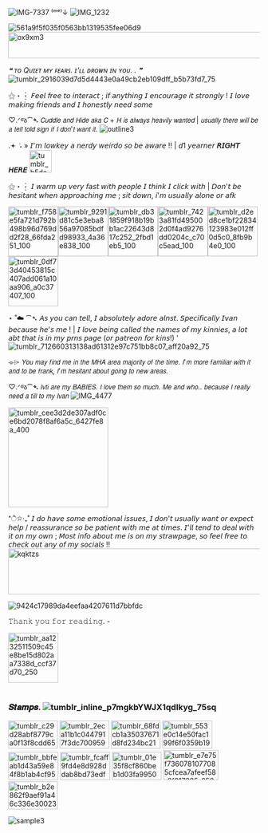 ![IMG-7337](https://github.com/user-attachments/assets/83b56b3c-382d-4b14-8a5a-2d06cfa7e8cb) ⁽ᵐᵉ⁾↓ ![IMG_1232](https://github.com/user-attachments/assets/f4895e27-2bc0-4b17-9435-6465529bd55f)

![561a9f5f035f0563bb1319535fee06d9](https://github.com/user-attachments/assets/cc1584b1-db2b-4a85-af62-24444c2e688d)
<img width="1291" height="53" alt="ox9xm3" src="https://github.com/user-attachments/assets/78c6e382-c590-4a09-b30b-1efefc43624d" />

*❝ ᴛᴏ Qᴜɪᴇᴛ ᴍʏ ꜰᴇᴀʀꜱ. ɪ'ʟʟ ᴅʀᴏᴡɴ ɪɴ ʏᴏᴜ. . ❞* ![tumblr_2916039d7d5d4443e0a49cb2eb109dff_b5b73fd7_75](https://github.com/user-attachments/assets/5e62718d-3ab0-49d8-88f9-26eafea28bce)


⚝・┆ 𝘍𝘦𝘦𝘭 𝘧𝘳𝘦𝘦 𝘵𝘰 𝘪𝘯𝘵𝘦𝘳𝘢𝘤𝘵 ; 𝘪𝘧 𝘢𝘯𝘺𝘵𝘩𝘪𝘯𝘨 𝘐 𝘦𝘯𝘤𝘰𝘶𝘳𝘢𝘨𝘦 𝘪𝘵 𝘴𝘵𝘳𝘰𝘯𝘨𝘭𝘺 ! 𝘐 𝘭𝘰𝘷𝘦 𝘮𝘢𝘬𝘪𝘯𝘨 𝘧𝘳𝘪𝘦𝘯𝘥𝘴 𝘢𝘯𝘥 𝘐 𝘩𝘰𝘯𝘦𝘴𝘵𝘭𝘺 𝘯𝘦𝘦𝘥 𝘴𝘰𝘮𝘦

♡︎.ᐟજ⁀➴ 𝘊𝘶𝘥𝘥𝘭𝘦 𝘢𝘯𝘥 𝘏𝘪𝘥𝘦 𝘢𝘬𝘢 𝘊 + 𝘏 𝘪𝘴 𝘢𝘭𝘸𝘢𝘺𝘴 𝘩𝘦𝘢𝘷𝘪𝘭𝘺 𝘸𝘢𝘯𝘵𝘦𝘥 | 𝘶𝘴𝘶𝘢𝘭𝘭𝘺 𝘵𝘩𝘦𝘳𝘦 𝘸𝘪𝘭𝘭 𝘣𝘦 𝘢 𝘵𝘦𝘭𝘭 𝘵𝘰𝘭𝘥 𝘴𝘪𝘨𝘯 𝘪𝘧 𝘐 𝘥𝘰𝘯'𝘵 𝘸𝘢𝘯𝘵 𝘪𝘵. ![outline3](https://github.com/user-attachments/assets/372117e2-3d27-4fe2-a3ca-8fa422c76099)

.𖥔 ݁ ˖ » 𝘐'𝘮 𝘭𝘰𝘸𝘬𝘦𝘺 𝘢 𝘯𝘦𝘳𝘥𝘺 𝘸𝘦𝘪𝘳𝘥𝘰 𝘴𝘰 𝘣𝘦 𝘢𝘸𝘢𝘳𝘦 !! | 𝘥1 𝘺𝘦𝘢𝘳𝘯𝘦𝘳 __𝘙𝘐𝘎𝘏𝘛 𝘏𝘌𝘙𝘌__ <img width="45" height="45" alt="tumblr_b5de633c0e4f5514790e2a50edecf586_940c7218_250" src="https://github.com/user-attachments/assets/511fd19c-54ca-4d8d-a44a-f5578fefe4fd" />

⚝・┆ 𝘐 𝘸𝘢𝘳𝘮 𝘶𝘱 𝘷𝘦𝘳𝘺 𝘧𝘢𝘴𝘵 𝘸𝘪𝘵𝘩 𝘱𝘦𝘰𝘱𝘭𝘦 𝘐 𝘵𝘩𝘪𝘯𝘬 𝘐 𝘤𝘭𝘪𝘤𝘬 𝘸𝘪𝘵𝘩 | 𝘋𝘰𝘯'𝘵 𝘣𝘦 𝘩𝘦𝘴𝘪𝘵𝘢𝘯𝘵 𝘸𝘩𝘦𝘯 𝘢𝘱𝘱𝘳𝘰𝘢𝘤𝘩𝘪𝘯𝘨 𝘮𝘦 ; 𝘴𝘪𝘵 𝘥𝘰𝘸𝘯, 𝘪'𝘮 𝘶𝘴𝘶𝘢𝘭𝘭𝘺 𝘢𝘭𝘰𝘯𝘦 𝘰𝘳 𝘢𝘧𝘬 

<img width="100" height="100" alt="tumblr_f758e5fa721d792b498b96d769dd2f28_66fda251_100" src="https://github.com/user-attachments/assets/6e414ff0-e850-428a-a204-fb255cfd6f86" /><img width="100" height="100" alt="tumblr_9291d81c5e3eba856a97085bdfd98933_4a36e838_100" src="https://github.com/user-attachments/assets/67edb8d4-650e-4619-b973-1d669246478f" /><img width="100" height="100" alt="tumblr_db31859f918b19bb1ac22643d817c252_2fbd1eb5_100" src="https://github.com/user-attachments/assets/f90e49cf-9db1-41b5-8240-6a0b7c3b2006" /><img width="100" height="100" alt="tumblr_7423a81fd495002d0f4ad9276dd0204c_c70c5ead_100" src="https://github.com/user-attachments/assets/a2246d11-d1e8-4ea1-920b-c8d121ebe23b" /><img width="100" height="100" alt="tumblr_d2ed8ce1bf22834123983e012ff0d5c0_8fb9b4e0_100" src="https://github.com/user-attachments/assets/1c72a0ad-3b9d-46d8-8022-e2ce8eee0123" /><img width="100" height="100" alt="tumblr_0df73d40453815c407add061a10aa906_a0c37407_100" src="https://github.com/user-attachments/assets/ac895a17-e5d2-490c-931e-b12443d79d42" />

⋆ ˚☁️ ⁀➴ 𝘈𝘴 𝘺𝘰𝘶 𝘤𝘢𝘯 𝘵𝘦𝘭𝘭, 𝘐 𝘢𝘣𝘴𝘰𝘭𝘶𝘵𝘦𝘭𝘺 𝘢𝘥𝘰𝘳𝘦 𝘢𝘭𝘯𝘴𝘵. 𝘚𝘱𝘦𝘤𝘪𝘧𝘪𝘤𝘢𝘭𝘭𝘺 𝘐𝘷𝘢𝘯 𝘣𝘦𝘤𝘢𝘶𝘴𝘦 𝘩𝘦'𝘴 𝘮𝘦 ! | 𝘐 𝘭𝘰𝘷𝘦 𝘣𝘦𝘪𝘯𝘨 𝘤𝘢𝘭𝘭𝘦𝘥 𝘵𝘩𝘦 𝘯𝘢𝘮𝘦𝘴 𝘰𝘧 𝘮𝘺 𝘬𝘪𝘯𝘯𝘪𝘦𝘴, 𝘢 𝘭𝘰𝘵 𝘢𝘣𝘵 𝘵𝘩𝘢𝘵 𝘪𝘴 𝘪𝘯 𝘮𝘺 𝘱𝘳𝘯𝘴 𝘱𝘢𝘨𝘦 (𝘰𝘳 𝘱𝘢𝘵𝘳𝘦𝘰𝘯 𝘧𝘰𝘳 𝘬𝘪𝘯𝘴!) '![tumblr_712660313138ad61312e97c751bb8c07_aff20a92_75](https://github.com/user-attachments/assets/92aa89b2-f5a5-4eba-90bb-ea8cbd6a7eac)

⌯⌲ 𝘠𝘰𝘶 𝘮𝘢𝘺 𝘧𝘪𝘯𝘥 𝘮𝘦 𝘪𝘯 𝘵𝘩𝘦 𝘔𝘏𝘈 𝘢𝘳𝘦𝘢 𝘮𝘢𝘫𝘰𝘳𝘪𝘵𝘺 𝘰𝘧 𝘵𝘩𝘦 𝘵𝘪𝘮𝘦. 𝘐'𝘮 𝘮𝘰𝘳𝘦 𝘧𝘢𝘮𝘪𝘭𝘪𝘢𝘳 𝘸𝘪𝘵𝘩 𝘪𝘵 𝘢𝘯𝘥 𝘵𝘰 𝘣𝘦 𝘧𝘳𝘢𝘯𝘬, 𝘐'𝘮 𝘩𝘦𝘴𝘪𝘵𝘢𝘯𝘵 𝘢𝘣𝘰𝘶𝘵 𝘨𝘰𝘪𝘯𝘨 𝘵𝘰 𝘯𝘦𝘸 𝘢𝘳𝘦𝘢𝘴.

♡︎.ᐟજ⁀➴ 𝘐𝘷𝘵𝘪 𝘢𝘳𝘦 𝘮𝘺 𝘉𝘈𝘉𝘐𝘌𝘚. 𝘐 𝘭𝘰𝘷𝘦 𝘵𝘩𝘦𝘮 𝘴𝘰 𝘮𝘶𝘤𝘩. 𝘔𝘦 𝘢𝘯𝘥 𝘸𝘩𝘰.. 𝘣𝘦𝘤𝘢𝘶𝘴𝘦 𝘐 𝘳𝘦𝘢𝘭𝘭𝘺 𝘯𝘦𝘦𝘥 𝘢 𝘵𝘪𝘭𝘭 𝘵𝘰 𝘮𝘺 𝘐𝘷𝘢𝘯 ![IMG_4477](https://github.com/user-attachments/assets/ad565750-7cb4-41c8-a7e3-4c5b22af7a92)


<img width="200" height="200" alt="tumblr_cee3d2de307adf0ce6bd2078f8af6a5c_6427fe8a_400" src="https://github.com/user-attachments/assets/47443747-40dc-440b-93db-046750e6dcfe" />


   *ੈ✩‧₊˚ 𝘐 𝘥𝘰 𝘩𝘢𝘷𝘦 𝘴𝘰𝘮𝘦 𝘦𝘮𝘰𝘵𝘪𝘰𝘯𝘢𝘭 𝘪𝘴𝘴𝘶𝘦𝘴, 𝘐 𝘥𝘰𝘯'𝘵 𝘶𝘴𝘶𝘢𝘭𝘭𝘺 𝘸𝘢𝘯𝘵 𝘰𝘳 𝘦𝘹𝘱𝘦𝘤𝘵 𝘩𝘦𝘭𝘱 / 𝘳𝘦𝘢𝘴𝘴𝘶𝘳𝘢𝘯𝘤𝘦 𝘴𝘰 𝘣𝘦 𝘱𝘢𝘵𝘪𝘦𝘯𝘵 𝘸𝘪𝘵𝘩 𝘮𝘦 𝘢𝘵 𝘵𝘪𝘮𝘦𝘴. 𝘐'𝘭𝘭 𝘵𝘦𝘯𝘥 𝘵𝘰 𝘥𝘦𝘢𝘭 𝘸𝘪𝘵𝘩 𝘪𝘵 𝘰𝘯 𝘮𝘺 𝘰𝘸𝘯 ; 𝘔𝘰𝘴𝘵 𝘪𝘯𝘧𝘰 𝘢𝘣𝘰𝘶𝘵 𝘮𝘦 𝘪𝘴 𝘰𝘯 𝘮𝘺 𝘴𝘵𝘳𝘢𝘸𝘱𝘢𝘨𝘦, 𝘴𝘰 𝘧𝘦𝘦𝘭 𝘧𝘳𝘦𝘦 𝘵𝘰 𝘤𝘩𝘦𝘤𝘬 𝘰𝘶𝘵 𝘢𝘯𝘺 𝘰𝘧 𝘮𝘺 𝘴𝘰𝘤𝘪𝘢𝘭𝘴 !!
   <img width="1312" height="92" alt="kqktzs" src="https://github.com/user-attachments/assets/383f3d4d-1125-47f9-8795-258c959926b7" />
   
![9424c17989da4eefaa4207611d7bbfdc](https://github.com/user-attachments/assets/cbeec250-246a-4852-bce0-4624085f85dd)

𝚃𝚑𝚊𝚗𝚔 𝚢𝚘𝚞 𝚏𝚘𝚛 𝚛𝚎𝚊𝚍𝚒𝚗𝚐.                                                                     -                               

 <img width="100" height="100" alt="tumblr_aa1232511509c45e8be15d802aa7338d_ccf37d70_250" src="https://github.com/user-attachments/assets/09f223e1-d0a5-4653-934d-0461f1c70223" />


#
### 𝑺𝒕𝒂𝒎𝒑𝒔. ![tumblr_inline_p7mgkbYWJX1qdlkyg_75sq](https://github.com/user-attachments/assets/f2d38ec9-9c6d-4470-aaa5-f995f93a479c)

<img width="99" height="56" alt="tumblr_c29d28abf8779ca0f13f8cdd658c1929_9d2a22b4_100" src="https://github.com/user-attachments/assets/92978910-f182-4c39-bb5d-1e1c063e79c0" />
<img width="99" height="56" alt="tumblr_2eca11b1c0447917f3dc700959231a09_fdb4daa7_100" src="https://github.com/user-attachments/assets/761d88cc-0459-4a2a-b321-259e8414e6ce" />
<img width="99" height="56" alt="tumblr_68fdcb1a35037671d8fd234bc21660a5_2bb39191_100" src="https://github.com/user-attachments/assets/8e0f9e27-480c-413c-8356-9ff7c77dbb3d" />
<img width="100" height="56" alt="tumblr_553e0c14e50fac199f6f0359b19bbc73_507d5316_100" src="https://github.com/user-attachments/assets/bc9c495f-e3b1-4fc8-aaba-ea9c1b42ba47" />
<img width="100" height="56" alt="tumblr_bbfeab1d43a59e84f8b1ab4cf9597f4b_c8a01306_100" src="https://github.com/user-attachments/assets/2c5ce5ca-e3ad-46c9-886b-fa8a57e4258b" />
<img width="100" height="56" alt="tumblr_fcaff9fd4e8d928ddab8bd73edf5947e_33c1392f_100" src="https://github.com/user-attachments/assets/8d5f55e5-83aa-4448-b8a8-9ceecd21e3e2" />
<img width="99" height="56" alt="tumblr_01e35f8cf860beb1d03fa995080579ce_c0d8173f_100" src="https://github.com/user-attachments/assets/5d8fd166-ab57-4c0e-a271-a5fa5a084bb8" />
<img width="110" height="60" alt="tumblr_e7e75f7360781077085cfcea7afeef58_2f817385_250" src="https://github.com/user-attachments/assets/e21fe475-88b3-44d9-8051-a137c97e1038" />
<img width="99" height="56" alt="tumblr_b2e862f9aef91a46c336e300239a5c5d_9e1b20cd_100" src="https://github.com/user-attachments/assets/44945b92-592b-4ba7-9f7e-6260cb6108a6" />



![sample3](https://github.com/user-attachments/assets/10d85dd7-9ffa-46ae-8a17-99b1460f0aa1)
#
### 
